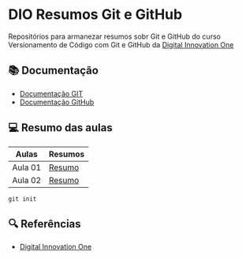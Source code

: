 
# DIO Resumos Git e GitHub

Repositórios para armanezar resumos sobr Git e GitHub do curso Versionamento de Código com Git e GitHub da [Digital Innovation One](https://www.dio.me/)

## 📚 Documentação
- [Documentação GIT](https://git-scm.com/docs/git/pt_BR)
- [Documentação GitHub](https://docs.github.com/pt)

## 💻 Resumo das aulas

| Aulas | Resumos|
|-------|--------|
| Aula 01|[Resumo]()|
| Aula 02|[Resumo]()|
````
git init 
````

## 🔍 Referências
- [Digital Innovation One]()
